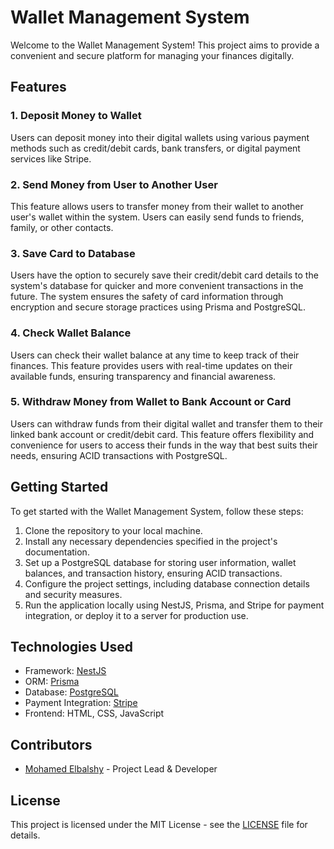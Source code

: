 # Wallet Management System

Welcome to the Wallet Management System! This project aims to provide a convenient and secure platform for managing your finances digitally.

## Features

### 1. Deposit Money to Wallet
Users can deposit money into their digital wallets using various payment methods such as credit/debit cards, bank transfers, or digital payment services like Stripe.

### 2. Send Money from User to Another User
This feature allows users to transfer money from their wallet to another user's wallet within the system. Users can easily send funds to friends, family, or other contacts.

### 3. Save Card to Database
Users have the option to securely save their credit/debit card details to the system's database for quicker and more convenient transactions in the future. The system ensures the safety of card information through encryption and secure storage practices using Prisma and PostgreSQL.

### 4. Check Wallet Balance
Users can check their wallet balance at any time to keep track of their finances. This feature provides users with real-time updates on their available funds, ensuring transparency and financial awareness.

### 5. Withdraw Money from Wallet to Bank Account or Card
Users can withdraw funds from their digital wallet and transfer them to their linked bank account or credit/debit card. This feature offers flexibility and convenience for users to access their funds in the way that best suits their needs, ensuring ACID transactions with PostgreSQL.

## Getting Started

To get started with the Wallet Management System, follow these steps:

1. Clone the repository to your local machine.
2. Install any necessary dependencies specified in the project's documentation.
3. Set up a PostgreSQL database for storing user information, wallet balances, and transaction history, ensuring ACID transactions.
4. Configure the project settings, including database connection details and security measures.
5. Run the application locally using NestJS, Prisma, and Stripe for payment integration, or deploy it to a server for production use.

## Technologies Used

- Framework: [NestJS](https://nestjs.com/)
- ORM: [Prisma](https://www.prisma.io/)
- Database: [PostgreSQL](https://www.postgresql.org/)
- Payment Integration: [Stripe](https://stripe.com/)
- Frontend: HTML, CSS, JavaScript

## Contributors

- [Mohamed Elbalshy](https://github.com/mohamedelbalshy) - Project Lead & Developer


## License

This project is licensed under the MIT License - see the [LICENSE](LICENSE) file for details.
